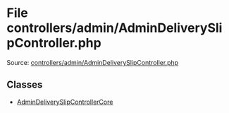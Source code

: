 File controllers/admin/AdminDeliverySlipController.php
=========

Source: [controllers/admin/AdminDeliverySlipController.php](https://github.com/PrestaShop/PrestaShop/blob/1.5.6.2/controllers/admin/AdminDeliverySlipController.php)


Classes
-------

* [AdminDeliverySlipControllerCore](class.AdminDeliverySlipControllerCore.md)

